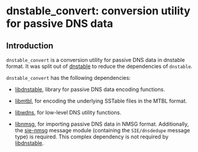dnstable\_convert: conversion utility for passive DNS data
======================================================================

Introduction
------------

`dnstable_convert` is a conversion utility for passive DNS data in dnstable format.  It was split out of [dnstable](https://github.com/farsightsec/dnstable/) to reduce the dependencies of `dnstable`.

`dnstable_convert` has the following dependencies:

* [libdnstable](https://github.com/farsightsec/dnstable), library for passive DNS data encoding functions.

* [libmtbl](https://github.com/farsightsec/mtbl), for encoding the underlying SSTable files in the MTBL format.

* [libwdns](https://github.com/farsightsec/wdns), for low-level DNS utility functions.

* [libnmsg](https://github.com/farsightsec/nmsg), for importing passive DNS data in NMSG format. Additionally, the [sie-nmsg](https://github.com/farsightsec/sie-nmsg) message module (containing the `SIE/dnsdedupe` message type) is required.  This complex dependency is not required by [libdnstable](https://github.com/farsightsec/dnstable).


